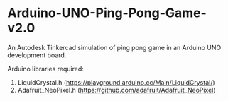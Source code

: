 # Arduino-UNO-Ping-Pong-Game-v2.0
An Autodesk Tinkercad simulation of ping pong game in an Arduino UNO development board.

Arduino libraries required:
1. LiquidCrystal.h      (https://playground.arduino.cc/Main/LiquidCrystal/)
2. Adafruit_NeoPixel.h  (https://github.com/adafruit/Adafruit_NeoPixel)
